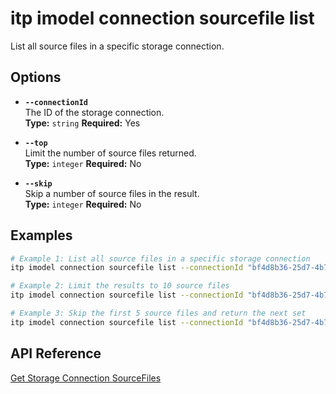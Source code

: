 # itp imodel connection sourcefile list

List all source files in a specific storage connection.

## Options

- **`--connectionId`**  
  The ID of the storage connection.  
  **Type:** `string` **Required:** Yes

- **`--top`**  
  Limit the number of source files returned.  
  **Type:** `integer` **Required:** No

- **`--skip`**  
  Skip a number of source files in the result.  
  **Type:** `integer` **Required:** No

## Examples

```bash
# Example 1: List all source files in a specific storage connection
itp imodel connection sourcefile list --connectionId "bf4d8b36-25d7-4b72-b38b-12c1f0325f42"

# Example 2: Limit the results to 10 source files
itp imodel connection sourcefile list --connectionId "bf4d8b36-25d7-4b72-b38b-12c1f0325f42" --top 10

# Example 3: Skip the first 5 source files and return the next set
itp imodel connection sourcefile list --connectionId "bf4d8b36-25d7-4b72-b38b-12c1f0325f42" --skip 5
```

## API Reference

[Get Storage Connection SourceFiles](https://developer.bentley.com/apis/synchronization/operations/get-storage-connection-sourcefiles/)
